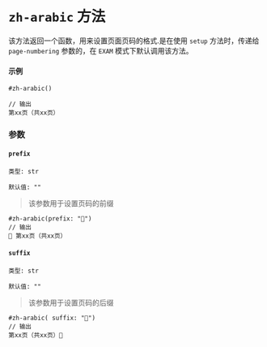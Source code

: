 # `zh-arabic` 方法

该方法返回一个函数，用来设置页面页码的格式.是在使用 `setup` 方法时，传递给 `page-numbering` 参数的，在 `EXAM` 模式下默认调用该方法。

#### 示例
```typst
#zh-arabic()

// 输出
第xx页（共xx页）
```

### 参数

#### `prefix`

`类型: str`

`默认值: ""`

>该参数用于设置页码的前缀

```typst
#zh-arabic(prefix: "🧡")
// 输出
🧡 第xx页（共xx页）
```

#### `suffix`

`类型: str`

`默认值: ""`

>该参数用于设置页码的后缀

```typst
#zh-arabic( suffix: "🌼")
// 输出
第xx页（共xx页）🌼
```